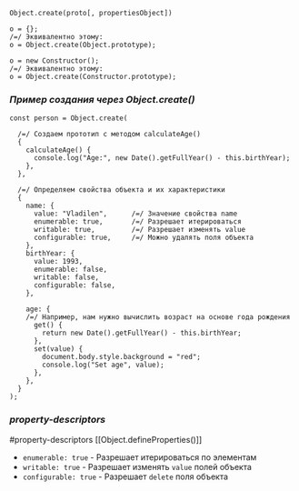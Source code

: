 ```
Object.create(proto[, propertiesObject])
```

```
o = {};
/=/ Эквивалентно этому:
o = Object.create(Object.prototype);

o = new Constructor();
/=/ Эквивалентно этому:
o = Object.create(Constructor.prototype);
```

### _Пример создания через Object.create()_

```
const person = Object.create(

  /=/ Создаем прототип с методом calculateAge()
  {
    calculateAge() {
      console.log("Age:", new Date().getFullYear() - this.birthYear);
    },
  },
  
  /=/ Определяем свойства объекта и их характеристики
  {
    name: {
      value: "Vladilen",      /=/ Значение свойства name
      enumerable: true,       /=/ Разрешает итерироваться
      writable: true,         /=/ Разрешает изменять value
      configurable: true,     /=/ Можно удалять поля объекта
    },
    birthYear: {
      value: 1993,
      enumerable: false,
      writable: false,
      configurable: false,
    },
    
    age: { 
    /=/ Например, нам нужно вычислить возраст на основе года рождения
      get() {
        return new Date().getFullYear() - this.birthYear;
      },
      set(value) {
        document.body.style.background = "red";
        console.log("Set age", value);
      },
    },
  }
);
```

### _property-descriptors_
#property-descriptors [[Object.defineProperties()]]
- `enumerable: true` - Разрешает итерироваться по элементам
- `writable: true` - Разрешает изменять `value` полей объекта
- `configurable: true` - Разрешает `delete` поля объекта

